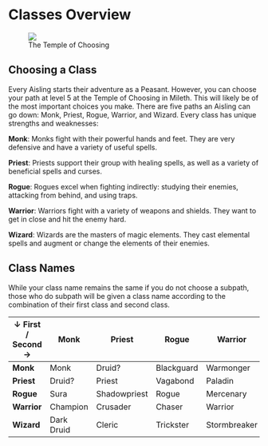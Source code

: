 # Classes Overview

<figure>
  <img src="../../images/toc.jpg"/>
  <figcaption>The Temple of Choosing</figcaption>
</figure>

## Choosing a Class

Every Aisling starts their adventure as a Peasant. However, you can choose your path at level 5 at the Temple of Choosing in Mileth. This will likely be of the most important choices you make. There are five paths an Aisling can go down: Monk, Priest, Rogue, Warrior, and Wizard. Every class has unique strengths and weaknesses:

**Monk**: Monks fight with their powerful hands and feet. They are very defensive and have a variety of useful spells.

**Priest**: Priests support their group with healing spells, as well as a variety of beneficial spells and curses.

**Rogue**: Rogues excel when fighting indirectly: studying their enemies, attacking from behind, and using traps.

**Warrior**: Warriors fight with a variety of weapons and shields. They want to get in close and hit the enemy hard.

**Wizard**: Wizards are the masters of magic elements. They cast elemental spells and augment or change the elements of their enemies.

## Class Names

While your class name remains the same if you do not choose a subpath, those who do subpath will be given a class name according to the combination of their first class and second class.

| ↓ First / Second → | **Monk** | **Priest** | **Rogue** | **Warrior** | **Wizard** |
| - | - | - | - | - | - |
| **Monk** | Monk | Druid? | Blackguard | Warmonger | Geomancer |
| **Priest** | Druid? | Priest | Vagabond | Paladin | Scholar |
| **Rogue** | Sura | Shadowpriest | Rogue | Mercenary | Shadowmage |
| **Warrior** | Champion | Crusader | Chaser | Warrior | Swordmage |
| **Wizard** | Dark Druid | Cleric | Trickster | Stormbreaker | Wizard |
